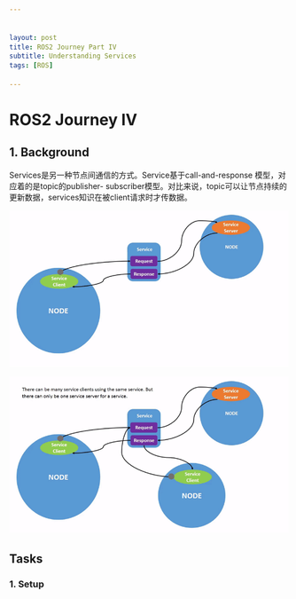 ```yaml
---


layout: post
title: ROS2 Journey Part IV
subtitle: Understanding Services
tags: [ROS]

---
```


<head>
    <script src="https://cdn.mathjax.org/mathjax/latest/MathJax.js?config=TeX-AMS-MML_HTMLorMML" type="text/javascript"></script>
    <script type="text/x-mathjax-config">
        MathJax.Hub.Config({
            tex2jax: {
            skipTags: ['script', 'noscript', 'style', 'textarea', 'pre'],
            inlineMath: [['$','$']]
            }
        });
    </script>
</head>


# ROS2 Journey IV



## 1. Background

Services是另一种节点间通信的方式。Service基于call-and-response 模型，对应着的是topic的publisher- subscriber模型。对比来说，topic可以让节点持续的更新数据，services知识在被client请求时才传数据。

![](/img/Service-SingleServiceClient.gif)

![](/img/Service-MultipleServiceClient.gif)

## Tasks

### 1. Setup

